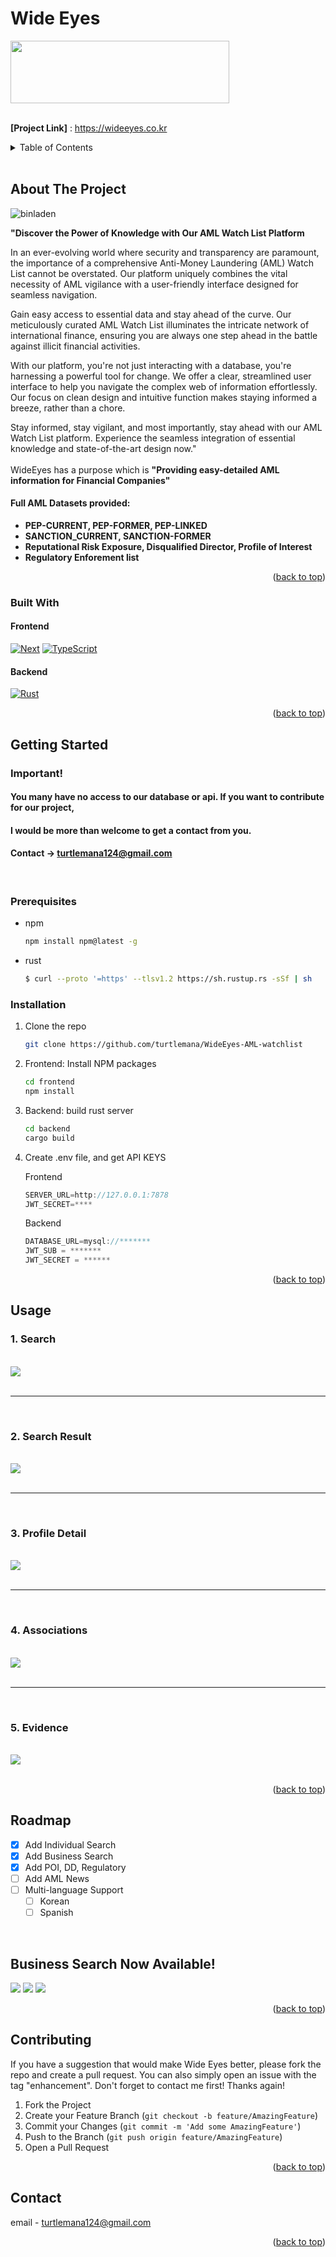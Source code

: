 # Wide Eyes


<!-- README TOP -->
<img width="350" height="100" align=center src="https://github.com/turtlemana/Riskweather/assets/75458741/0fa4ed57-f508-4d18-adae-86fe0b87e6b3"/>
<br />
<br />

**[Project Link]** : https://wideeyes.co.kr
<!-- TABLE OF CONTENTS -->
<details>
  <summary>Table of Contents</summary>
  <ol>
    <li>
      <a href="#about-the-project">About The Project</a>
      <ul>
        <li><a href="#built-with">Built With</a></li>
      </ul>
    </li>
    <li>
      <a href="#getting-started">Getting Started</a>
      <ul>
        <li><a href="#prerequisites">Prerequisites</a></li>
        <li><a href="#installation">Installation</a></li>
      </ul>
    </li>
    <li><a href="#usage">Usage</a></li>
    <li><a href="#roadmap">Roadmap</a></li>
    <li><a href="#contact">Contact</a></li>
  </ol>
</details>

<br/>


<!-- ABOUT THE PROJECT -->
## About The Project

![binladen](https://github.com/turtlemana/Riskweather/assets/75458741/ad03334b-b1ad-460e-a33e-4053fc4e4c90)

**"Discover the Power of Knowledge with Our AML Watch List Platform**

In an ever-evolving world where security and transparency are paramount, the importance of a comprehensive Anti-Money Laundering (AML) Watch List cannot be overstated. Our platform uniquely combines the vital necessity of AML vigilance with a user-friendly interface designed for seamless navigation.

Gain easy access to essential data and stay ahead of the curve. Our meticulously curated AML Watch List illuminates the intricate network of international finance, ensuring you are always one step ahead in the battle against illicit financial activities.

With our platform, you're not just interacting with a database, you're harnessing a powerful tool for change. We offer a clear, streamlined user interface to help you navigate the complex web of information effortlessly. Our focus on clean design and intuitive function makes staying informed a breeze, rather than a chore.

Stay informed, stay vigilant, and most importantly, stay ahead with our AML Watch List platform. Experience the seamless integration of essential knowledge and state-of-the-art design now."
<br/>
<br/>
 WideEyes has a purpose which is **"Providing easy-detailed AML information for Financial Companies"**
<br/>

#### Full AML Datasets provided:
* **PEP-CURRENT, PEP-FORMER, PEP-LINKED** 
* **SANCTION_CURRENT, SANCTION-FORMER** 
* **Reputational Risk Exposure, Disqualified Director, Profile of Interest**
* **Regulatory Enforement list** 



<p align="right">(<a href="#riskweather">back to top</a>)</p>



### Built With

#### Frontend
 [![Next][Next.js]][Next-url]
 [![TypeScript][TypeScript]][TypeScript-url]

#### Backend
 [![Rust][Rust]][Rust-url]


<p align="right">(<a href="#riskweather">back to top</a>)</p>



<!-- GETTING STARTED -->
## Getting Started

### **Important!**

#### You many have no access to our database or api. If you want to contribute for our project, 
#### I would be more than welcome to get a contact from you.

#### Contact -> turtlemana124@gmail.com

<br/>


### Prerequisites

* npm
  ```sh
  npm install npm@latest -g
  ```

* rust
  ```sh
  $ curl --proto '=https' --tlsv1.2 https://sh.rustup.rs -sSf | sh

  ```

### Installation



1. Clone the repo
   ```sh
   git clone https://github.com/turtlemana/WideEyes-AML-watchlist
   ```
2. Frontend: Install NPM packages
   ```sh
   cd frontend
   npm install
   ```
3. Backend: build rust server
   ```sh
   cd backend
   cargo build
   ```
   
4. Create .env file, and get API KEYS
   
   Frontend
   ```js
   SERVER_URL=http://127.0.0.1:7878
   JWT_SECRET=****
   ```
   
   Backend
   ```js
   DATABASE_URL=mysql://*******
   JWT_SUB = *******
   JWT_SECRET = ****** 
   ```

<p align="right">(<a href="#riskweather">back to top</a>)</p>



<!-- USAGE EXAMPLES -->
## Usage

### 1. Search
<br/>
<img src="https://github.com/turtlemana/Riskweather/assets/75458741/f631f959-a031-462b-82d1-f10155ae96f8"/>
<br/>
<br/>

***

<br/>

### 2. Search Result 
<br/>
<img src="https://github.com/turtlemana/Riskweather/assets/75458741/b28c174b-e5c8-4423-ac9b-048bfd7b9292"/>
<br/>
<br/>

***

<br/>


### 3. Profile Detail
<br/>
<img src="https://github.com/turtlemana/Riskweather/assets/75458741/b5f916c9-3ce5-4c2e-b16e-a5bcfa6999fa" />
<br/>
<br/>

***

<br/>


### 4. Associations
<br/>
<img src="https://github.com/turtlemana/Riskweather/assets/75458741/03d1e4df-fac1-4b83-9458-413eb9d74696" />
<br/>
<br/>

***

<br/>


### 5. Evidence
<br/>
<img src="https://github.com/turtlemana/Riskweather/assets/75458741/e35b1897-52b0-4f8d-916a-5a698ccbf0a4" />
<br/>
<br/>


<p align="right">(<a href="#riskweather">back to top</a>)</p>



<!-- ROADMAP -->
## Roadmap

- [X] Add Individual Search
- [X] Add Business Search
- [X] Add POI, DD, Regulatory
- [ ] Add AML News
- [ ] Multi-language Support
    - [ ] Korean
    - [ ] Spanish
<br/>

 **Business Search Now Available!**
-----
<img src="https://github.com/turtlemana/Riskweather/assets/75458741/94cbf71b-530a-4446-8f58-8d7e0fe519ab"/>
<img src="https://github.com/turtlemana/Riskweather/assets/75458741/7fe1eca6-6097-4980-85bd-e427a0b8f6d3"/>
<img src="https://github.com/turtlemana/Riskweather/assets/75458741/c4a51387-ff60-47cf-873b-15c134dbf375"/>

<p align="right">(<a href="#riskweather">back to top</a>)</p>



<!-- CONTRIBUTING -->
## Contributing

If you have a suggestion that would make Wide Eyes better, please fork the repo and create a pull request. You can also simply open an issue with the tag "enhancement".
Don't forget to contact me first! Thanks again!

1. Fork the Project
2. Create your Feature Branch (`git checkout -b feature/AmazingFeature`)
3. Commit your Changes (`git commit -m 'Add some AmazingFeature'`)
4. Push to the Branch (`git push origin feature/AmazingFeature`)
5. Open a Pull Request

<p align="right">(<a href="#riskweather">back to top</a>)</p>






<!-- CONTACT -->
## Contact

email - turtlemana124@gmail.com


<p align="right">(<a href="#riskweather">back to top</a>)</p>

<br/>
<br/>

<!-- MARKDOWN LINKS & IMAGES -->
<!-- https://www.markdownguide.org/basic-syntax/#reference-style-links -->
[contributors-shield]: https://img.shields.io/github/contributors/othneildrew/Best-README-Template.svg?style=for-the-badge
[contributors-url]: https://github.com/othneildrew/Best-README-Template/graphs/contributors
[forks-shield]: https://img.shields.io/github/forks/othneildrew/Best-README-Template.svg?style=for-the-badge
[forks-url]: https://github.com/othneildrew/Best-README-Template/network/members
[stars-shield]: https://img.shields.io/github/stars/othneildrew/Best-README-Template.svg?style=for-the-badge
[stars-url]: https://github.com/othneildrew/Best-README-Template/stargazers
[issues-shield]: https://img.shields.io/github/issues/othneildrew/Best-README-Template.svg?style=for-the-badge
[issues-url]: https://github.com/othneildrew/Best-README-Template/issues
[license-shield]: https://img.shields.io/github/license/othneildrew/Best-README-Template.svg?style=for-the-badge
[license-url]: https://github.com/othneildrew/Best-README-Template/blob/master/LICENSE.txt
[linkedin-shield]: https://img.shields.io/badge/-LinkedIn-black.svg?style=for-the-badge&logo=linkedin&colorB=555
[linkedin-url]: https://linkedin.com/in/othneildrew
[product-screenshot]: images/screenshot.png
[Next.js]: https://img.shields.io/badge/Next.js-000000?style=flat-square&logo=Next.js&logoColor=white
[Next-url]: https://nextjs.org/
[Rust]: https://img.shields.io/badge/Rust-FFA500?style=flat-square&logo=Rust&logoColor=black
[Rust-url]: https://rustlang.org/
[TypeScript]:https://img.shields.io/badge/Typescript-3178C6?style=flat-square&logo=Typescript&logoColor=white
[TypeScript-url]:https://typescriptlang.org
[Vue.js]: https://img.shields.io/badge/Vue.js-35495E?style=for-the-badge&logo=vuedotjs&logoColor=4FC08D
[Vue-url]: https://vuejs.org/
[Angular.io]: https://img.shields.io/badge/Angular-DD0031?style=for-the-badge&logo=angular&logoColor=white
[Angular-url]: https://angular.io/
[Svelte.dev]: https://img.shields.io/badge/Svelte-4A4A55?style=for-the-badge&logo=svelte&logoColor=FF3E00
[Svelte-url]: https://svelte.dev/
[Laravel.com]: https://img.shields.io/badge/Laravel-FF2D20?style=for-the-badge&logo=laravel&logoColor=white
[Laravel-url]: https://laravel.com
[Bootstrap.com]: https://img.shields.io/badge/Bootstrap-563D7C?style=for-the-badge&logo=bootstrap&logoColor=white
[Bootstrap-url]: https://getbootstrap.com
[JQuery.com]: https://img.shields.io/badge/jQuery-0769AD?style=for-the-badge&logo=jquery&logoColor=white
[JQuery-url]: https://jquery.com 
